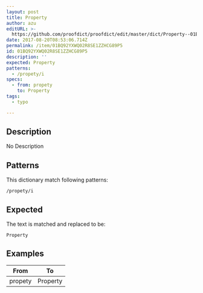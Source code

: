 ```yaml
---
layout: post
title: Property
author: azu
editURL: >-
  https://github.com/proofdict/proofdict/edit/master/dict/Property--01BQ92YXWQ02R8SE1ZZHCG89P5.yml
date: 2017-08-20T08:53:06.714Z
permalink: /item/01BQ92YXWQ02R8SE1ZZHCG89P5
id: 01BQ92YXWQ02R8SE1ZZHCG89P5
description: ''
expected: Property
patterns:
  - /propety/i
specs:
  - from: propety
    to: Property
tags:
  - typo

---
```


## Description

No Description 

## Patterns

This dictionary match following patterns:

    /propety/i

## Expected

The text is matched and replaced to be:

    Property

## Examples

| From    | To       |
| ------- | -------- |
| propety | Property |
